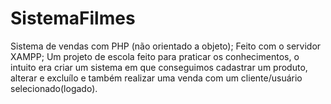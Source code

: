 # SistemaFilmes
Sistema de vendas com PHP (não orientado a objeto); Feito com o servidor XAMPP; Um projeto de escola feito para praticar os conhecimentos, o intuito era criar um sistema em que conseguimos cadastrar um produto, alterar e excluílo e também realizar uma venda com um cliente/usuário selecionado(logado).
